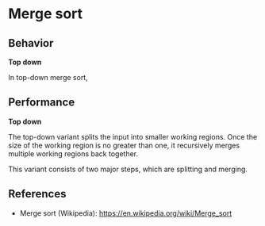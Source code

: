 # Merge sort

## Behavior

**Top down**

In top-down merge sort, 


## Performance

**Top down**

The top-down variant splits the input into smaller working regions.
Once the size of the working region is no greater than one, it recursively merges multiple working regions back together.

This variant consists of two major steps, which are splitting and merging.

## References

- Merge sort (Wikipedia): https://en.wikipedia.org/wiki/Merge_sort
